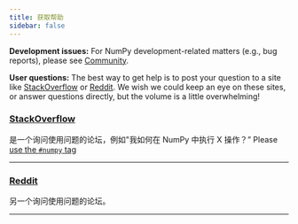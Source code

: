 ```yaml
---
title: 获取帮助
sidebar: false
---
```


**Development issues:** For NumPy development-related matters (e.g., bug reports), please see [Community](/community).

**User questions:** The best way to get help is to post your question to a site like [StackOverflow](http://stackoverflow.com/questions/tagged/numpy) or [Reddit](https://www.reddit.com/r/Numpy/). We wish we could keep an eye on
these sites, or answer questions directly, but the volume is a little
overwhelming!

### [StackOverflow](http://stackoverflow.com/questions/tagged/numpy)

是一个询问使用问题的论坛，例如"我如何在 NumPy 中执行 X 操作？” Please [use the `#numpy` tag](https://stackoverflow.com/help/tagging)

***

### [Reddit](https://www.reddit.com/r/Numpy/)

另一个询问使用问题的论坛。

***
